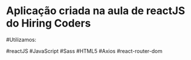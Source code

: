 # Aplicação criada na aula de reactJS do Hiring Coders

#Utilizamos:

#reactJS
#JavaScript
#Sass
#HTML5
#Axios
#react-router-dom
